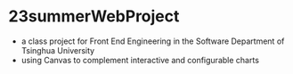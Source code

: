 # 23summerWebProject
* a class project for Front End Engineering in the Software Department of Tsinghua University
* using Canvas to complement interactive and configurable charts
